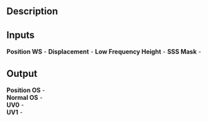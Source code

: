 ## Description

## Inputs
**Position WS** - 
**Displacement** - 
**Low Frequency Height** - 
**SSS Mask** - 

## Output
**Position OS** -  
**Normal OS** -  
**UV0** -  
**UV1** -  